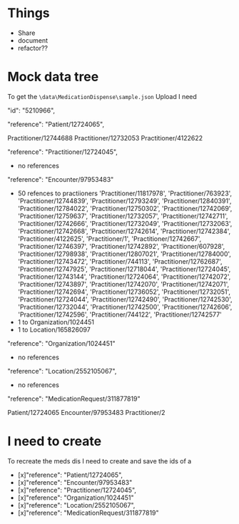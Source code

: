 # Things

- Share
- document
- refactor??

# Mock data tree

To get the `\data\MedicationDispense\sample.json` Upload I need

"id": "5210966",

"reference": "Patient/12724065",

Practitioner/12744688
Practitioner/12732053
Practitioner/4122622

"reference": "Practitioner/12724045",

- no references

"reference": "Encounter/97953483"

- 50 refences to practiioners
  'Practitioner/11817978', 'Practitioner/763923',
  'Practitioner/12744839', 'Practitioner/12793249',
  'Practitioner/12840391', 'Practitioner/12784022',
  'Practitioner/12750302', 'Practitioner/12742069',
  'Practitioner/12759637', 'Practitioner/12732057',
  'Practitioner/12742711', 'Practitioner/12742666',
  'Practitioner/12732049', 'Practitioner/12732063',
  'Practitioner/12742668', 'Practitioner/12742614',
  'Practitioner/12742384', 'Practitioner/4122625',
  'Practitioner/1', 'Practitioner/12742667',
  'Practitioner/12746397', 'Practitioner/12742892',
  'Practitioner/607928', 'Practitioner/12798938',
  'Practitioner/12807021', 'Practitioner/12784000',
  'Practitioner/12743472', 'Practitioner/744113',
  'Practitioner/12762687', 'Practitioner/12747925',
  'Practitioner/12718044', 'Practitioner/12724045',
  'Practitioner/12743144', 'Practitioner/12724064',
  'Practitioner/12742072', 'Practitioner/12743897',
  'Practitioner/12742070', 'Practitioner/12742071',
  'Practitioner/12742694', 'Practitioner/12736052',
  'Practitioner/12732051', 'Practitioner/12724044',
  'Practitioner/12742490', 'Practitioner/12742530',
  'Practitioner/12732044', 'Practitioner/12742500',
  'Practitioner/12742606', 'Practitioner/12742596',
  'Practitioner/744122', 'Practitioner/12742577'
- 1 to Organization/1024451
- 1 to Location/165826097

"reference": "Organization/1024451"

- no references

"reference": "Location/2552105067",

- no references

"reference": "MedicationRequest/311877819"

Patient/12724065
Encounter/97953483
Practitioner/2

# I need to create

To recreate the meds dis I need to create and save the ids of a

- [x]"reference": "Patient/12724065",
- [x]"reference": "Encounter/97953483"
- [x]"reference": "Practitioner/12724045",
- [x]"reference": "Organization/1024451"
- [x]"reference": "Location/2552105067",
- [x]"reference": "MedicationRequest/311877819"
